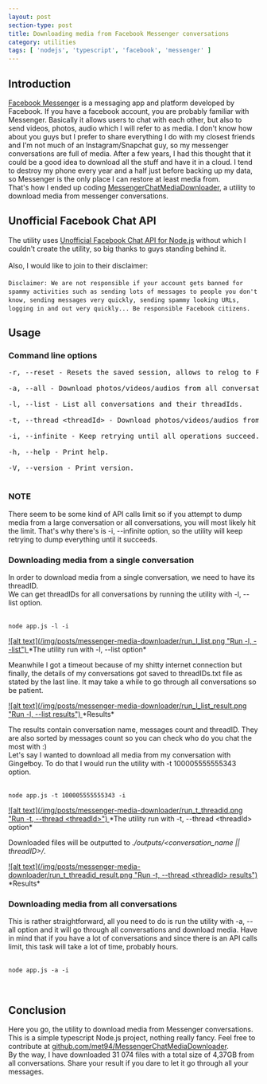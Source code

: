 ```yaml
---
layout: post
section-type: post
title: Downloading media from Facebook Messenger conversations
category: utilities
tags: [ 'nodejs', 'typescript', 'facebook', 'messenger' ]
---
```


## Introduction

[Facebook Messenger](https://www.messenger.com/) is a messaging app and platform developed by Facebook. If you have a facebook account, you are probably familiar with Messenger.
Basically  it allows users to chat with each other, but also to send videos, photos, audio which I will refer to as media.
I don't know how about you guys but I prefer to share everything I do with my closest friends and I'm not much of an Instagram/Snapchat guy, so my messenger conversations are full of media.
After a few years, I had this thought that it could be a good idea to download all the stuff and have it in a cloud.
I tend to destroy my phone every year and a half just before backing up my data, so Messenger is the only place I can restore at least media from.<br/>
That's how I ended up coding [MessengerChatMediaDownloader](https://github.com/met94/MessengerChatMediaDownloader), a utility to download media from messenger conversations.

## Unofficial Facebook Chat API

The utility uses [Unofficial Facebook Chat API for Node.js](https://github.com/Schmavery/facebook-chat-api) without which I couldn't create the utility, so big thanks to guys standing behind it.<br/>
<br/>
Also, I would like to join to their disclaimer:<br/>
<code data-trim>
Disclaimer: We are not responsible if your account gets banned for spammy activities such as sending lots of messages to people you don't know, sending messages very quickly, sending spammy looking URLs, logging in and out very quickly... Be responsible Facebook citizens.
</code>
## Usage

### Command line options
<pre>
-r, --reset - Resets the saved session, allows to relog to Facebook.<br/>
-a, --all - Download photos/videos/audios from all conversations.<br/>
-l, --list - List all conversations and their threadIds.<br/>
-t, --thread &lt;threadId&gt; - Download photos/videos/audios from the conversation with given threadID.<br/>
-i, --infinite - Keep retrying until all operations succeed.<br/>
-h, --help - Print help.<br/>
-V, --version - Print version.<br/>
</pre>
### NOTE
There seem to be some kind of API calls limit so if you attempt to dump media from a large conversation or all conversations, you will most likely hit the limit.
That's why there's is -i, --infinite option, so the utility will keep retrying to dump everything until it succeeds.

### Downloading media from a single conversation
In order to download media from a single conversation, we need to have its threadID.<br/>
We can get threadIDs for all conversations by running the utility with -l, --list option.<br/>
<pre><code data-trim>
node app.js -l -i
</code></pre>

<a href="/img/posts/messenger-media-downloader/run_l_list.png" data-lightbox="img1">
	![alt text](/img/posts/messenger-media-downloader/run_l_list.png "Run -l, --list")
</a>
*The utility run with -l, --list option*

Meanwhile I got a timeout because of my shitty internet connection but finally, the details of my conversations got saved to threadIDs.txt file as stated by the last line.
It may take a while to go through all conversations so be patient.

<a href="/img/posts/messenger-media-downloader/run_l_list_result.png" data-lightbox="img1">
	![alt text](/img/posts/messenger-media-downloader/run_l_list_result.png "Run -l, --list results")
</a>
*Results*

The results contain conversation name, messages count and threadID. They are also sorted by messages count so you can check who do you chat the most with :)<br/>
Let's say I wanted to download all media from my conversation with Gingełboy. To do that I would run the utility with -t 100005555555343 option.
<pre><code data-trim>
node app.js -t 100005555555343 -i
</code></pre>

<a href="/img/posts/messenger-media-downloader/run_t_threadid.png" data-lightbox="img1">
	![alt text](/img/posts/messenger-media-downloader/run_t_threadid.png "Run -t, --thread &lt;threadId&gt;")
</a>
*The utility run with -t, --thread &lt;threadId&gt; option*

Downloaded files will be outputted to *./outputs/&lt;conversation_name &#124;&#124; threadID&gt;/*.

<a href="/img/posts/messenger-media-downloader/run_t_threadid_result.png" data-lightbox="img1">
	![alt text](/img/posts/messenger-media-downloader/run_t_threadid_result.png "Run -t, --thread &lt;threadId&gt; results")
</a>
*Results*

### Downloading media from all conversations
This is rather straightforward, all you need to do is run the utility with -a, --all option and it will go through all conversations and download media.
Have in mind that if you have a lot of conversations and since there is an API calls limit, this task will take a lot of time, probably hours.
<pre><code data-trim>
node app.js -a -i
</code></pre>
<br/>

## Conclusion
Here you go, the utility to download media from Messenger conversations. This is a simple typescript Node.js project, nothing really fancy.
Feel free to contribute at [github.com/met94/MessengerChatMediaDownloader](https://github.com/met94/MessengerChatMediaDownloader).<br/>
By the way, I have downloaded 31 074 files with a total size of 4,37GB from all conversations. Share your result if you dare to let it go through all your messages.